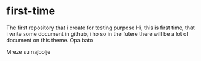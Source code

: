 # first-time
The first repository that i create for testing purpose
Hi, this is first time, that i write some document in github, i ho so in the futere there will be a lot of document on this theme.
Opa bato



Mreze su najbolje
